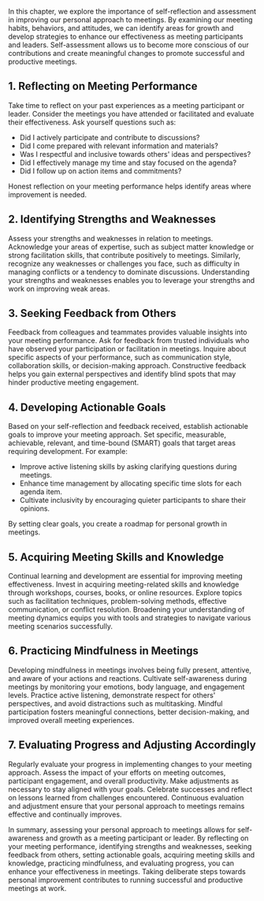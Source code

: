 
In this chapter, we explore the importance of self-reflection and assessment in improving our personal approach to meetings. By examining our meeting habits, behaviors, and attitudes, we can identify areas for growth and develop strategies to enhance our effectiveness as meeting participants and leaders. Self-assessment allows us to become more conscious of our contributions and create meaningful changes to promote successful and productive meetings.

1\. **Reflecting on Meeting Performance**
----------------------------------------

Take time to reflect on your past experiences as a meeting participant or leader. Consider the meetings you have attended or facilitated and evaluate their effectiveness. Ask yourself questions such as:

* Did I actively participate and contribute to discussions?
* Did I come prepared with relevant information and materials?
* Was I respectful and inclusive towards others' ideas and perspectives?
* Did I effectively manage my time and stay focused on the agenda?
* Did I follow up on action items and commitments?

Honest reflection on your meeting performance helps identify areas where improvement is needed.

2\. **Identifying Strengths and Weaknesses**
-------------------------------------------

Assess your strengths and weaknesses in relation to meetings. Acknowledge your areas of expertise, such as subject matter knowledge or strong facilitation skills, that contribute positively to meetings. Similarly, recognize any weaknesses or challenges you face, such as difficulty in managing conflicts or a tendency to dominate discussions. Understanding your strengths and weaknesses enables you to leverage your strengths and work on improving weak areas.

3\. **Seeking Feedback from Others**
-----------------------------------

Feedback from colleagues and teammates provides valuable insights into your meeting performance. Ask for feedback from trusted individuals who have observed your participation or facilitation in meetings. Inquire about specific aspects of your performance, such as communication style, collaboration skills, or decision-making approach. Constructive feedback helps you gain external perspectives and identify blind spots that may hinder productive meeting engagement.

4\. **Developing Actionable Goals**
----------------------------------

Based on your self-reflection and feedback received, establish actionable goals to improve your meeting approach. Set specific, measurable, achievable, relevant, and time-bound (SMART) goals that target areas requiring development. For example:

* Improve active listening skills by asking clarifying questions during meetings.
* Enhance time management by allocating specific time slots for each agenda item.
* Cultivate inclusivity by encouraging quieter participants to share their opinions.

By setting clear goals, you create a roadmap for personal growth in meetings.

5\. **Acquiring Meeting Skills and Knowledge**
---------------------------------------------

Continual learning and development are essential for improving meeting effectiveness. Invest in acquiring meeting-related skills and knowledge through workshops, courses, books, or online resources. Explore topics such as facilitation techniques, problem-solving methods, effective communication, or conflict resolution. Broadening your understanding of meeting dynamics equips you with tools and strategies to navigate various meeting scenarios successfully.

6\. **Practicing Mindfulness in Meetings**
-----------------------------------------

Developing mindfulness in meetings involves being fully present, attentive, and aware of your actions and reactions. Cultivate self-awareness during meetings by monitoring your emotions, body language, and engagement levels. Practice active listening, demonstrate respect for others' perspectives, and avoid distractions such as multitasking. Mindful participation fosters meaningful connections, better decision-making, and improved overall meeting experiences.

7\. **Evaluating Progress and Adjusting Accordingly**
----------------------------------------------------

Regularly evaluate your progress in implementing changes to your meeting approach. Assess the impact of your efforts on meeting outcomes, participant engagement, and overall productivity. Make adjustments as necessary to stay aligned with your goals. Celebrate successes and reflect on lessons learned from challenges encountered. Continuous evaluation and adjustment ensure that your personal approach to meetings remains effective and continually improves.

In summary, assessing your personal approach to meetings allows for self-awareness and growth as a meeting participant or leader. By reflecting on your meeting performance, identifying strengths and weaknesses, seeking feedback from others, setting actionable goals, acquiring meeting skills and knowledge, practicing mindfulness, and evaluating progress, you can enhance your effectiveness in meetings. Taking deliberate steps towards personal improvement contributes to running successful and productive meetings at work.

